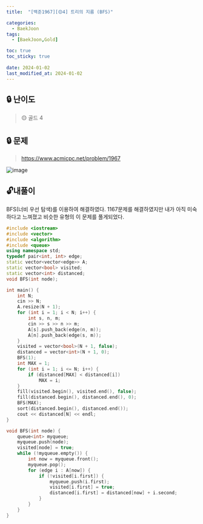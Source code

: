 ```yaml
---
title:  "[백준1967][🟡4] 트리의 지름 (BFS)"

categories:
  - BaekJoon
tags:
  - [BaekJoon,Gold]

toc: true
toc_sticky: true
 
date: 2024-01-02
last_modified_at: 2024-01-02
---
```

## **🔒 난이도**
> 🟡 골드 4   
  
  
  
## **🔒 문제**
> <https://www.acmicpc.net/problem/1967>  

![image](https://github.com/jjohmin/jjohmin.github.io/assets/128464783/6e319b3c-3b6e-46db-87e4-a11fa3b2c9cd)

## 🔓**내풀이**  

BFS(너비 우선 탐색)를 이용하여 해결하였다. 1167문제를 해결하였지만 내가 아직 미숙하다고 느껴졌고 비슷한 유형의 이 문제를 풀게되었다.    
  
```c++
#include <iostream>
#include <vector>
#include <algorithm>
#include <queue>
using namespace std;
typedef pair<int, int> edge;
static vector<vector<edge>> A;
static vector<bool> visited;
static vector<int> distanced;
void BFS(int node);

int main() {
	int N;
	cin >> N;
	A.resize(N + 1);
	for (int i = 1; i < N; i++) {
		int s, n, m;
		cin >> s >> n >> m;
		A[s].push_back(edge(n, m));
		A[n].push_back(edge(s, m));
	}
	visited = vector<bool>(N + 1, false);
	distanced = vector<int>(N + 1, 0);
	BFS(1);
	int MAX = 1;
	for (int i = 1; i <= N; i++) {
		if (distanced[MAX] < distanced[i])
			MAX = i;
	}
	fill(visited.begin(), visited.end(), false);
	fill(distanced.begin(), distanced.end(), 0);
	BFS(MAX);
	sort(distanced.begin(), distanced.end());
	cout << distanced[N] << endl;
}

void BFS(int node) {
	queue<int> myqueue;
	myqueue.push(node);
	visited[node] = true;
	while (!myqueue.empty()) {
		int now = myqueue.front();
		myqueue.pop();
		for (edge i : A[now]) {
			if (!visited[i.first]) {
				myqueue.push(i.first);
				visited[i.first] = true;
				distanced[i.first] = distanced[now] + i.second;
			}
		}
	}
}
```